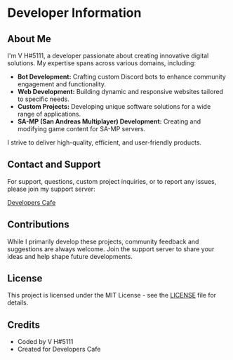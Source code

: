 # Developer Information

## About Me

I'm V H#5111, a developer passionate about creating innovative digital solutions. My expertise spans across various domains, including:

* **Bot Development:** Crafting custom Discord bots to enhance community engagement and functionality.
* **Web Development:** Building dynamic and responsive websites tailored to specific needs.
* **Custom Projects:** Developing unique software solutions for a wide range of applications.
* **SA-MP (San Andreas Multiplayer) Development:** Creating and modifying game content for SA-MP servers.

I strive to deliver high-quality, efficient, and user-friendly products.

## Contact and Support

For support, questions, custom project inquiries, or to report any issues, please join my support server:

[Developers Cafe](https://dsc.gg/dcafe)

## Contributions

While I primarily develop these projects, community feedback and suggestions are always welcome. Join the support server to share your ideas and help shape future developments.

## License

This project is licensed under the MIT License - see the [LICENSE](https://dsc.gg/dcafe) file for details.

## Credits

* Coded by V H#5111
* Created for Developers Cafe
